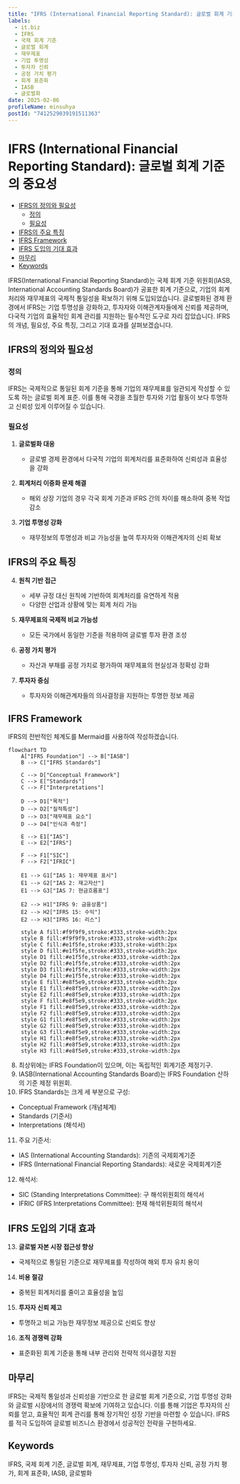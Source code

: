 ```yaml
---
title: "IFRS (International Financial Reporting Standard): 글로벌 회계 기준의 중요성"
labels:
  - it.biz
  - IFRS
  - 국제 회계 기준
  - 글로벌 회계
  - 재무제표
  - 기업 투명성
  - 투자자 신뢰
  - 공정 가치 평가
  - 회계 표준화
  - IASB
  - 글로벌화
date: 2025-02-06
profileName: minsuhya
postId: "7412529039191511363"
---
```



# IFRS (International Financial Reporting Standard): 글로벌 회계 기준의 중요성

<!-- mtoc-start -->

- [IFRS의 정의와 필요성](#ifrs의-정의와-필요성)
  - [정의](#정의)
  - [필요성](#필요성)
- [IFRS의 주요 특징](#ifrs의-주요-특징)
- [IFRS Framework](#ifrs-framework)
- [IFRS 도입의 기대 효과](#ifrs-도입의-기대-효과)
- [마무리](#마무리)
- [Keywords](#keywords)

<!-- mtoc-end -->

IFRS(International Financial Reporting Standard)는 국제 회계 기준 위원회(IASB, International Accounting Standards Board)가 공표한 회계 기준으로, 기업의 회계처리와 재무제표의 국제적 통일성을 확보하기 위해 도입되었습니다. 글로벌화된 경제 환경에서 IFRS는 기업 투명성을 강화하고, 투자자와 이해관계자들에게 신뢰를 제공하며, 다국적 기업의 효율적인 회계 관리를 지원하는 필수적인 도구로 자리 잡았습니다. IFRS의 개념, 필요성, 주요 특징, 그리고 기대 효과를 살펴보겠습니다.

## IFRS의 정의와 필요성

### 정의

IFRS는 국제적으로 통일된 회계 기준을 통해 기업의 재무제표를 일관되게 작성할 수 있도록 하는 글로벌 회계 표준. 이를 통해 국경을 초월한 투자와 기업 활동이 보다 투명하고 신뢰성 있게 이루어질 수 있습니다.

### 필요성

1. **글로벌화 대응**

   - 글로벌 경제 환경에서 다국적 기업의 회계처리를 표준화하여 신뢰성과 효율성을 강화

2. **회계처리 이중화 문제 해결**

   - 해외 상장 기업의 경우 각국 회계 기준과 IFRS 간의 차이를 해소하여 중복 작업 감소

3. **기업 투명성 강화**
   - 재무정보의 투명성과 비교 가능성을 높여 투자자와 이해관계자의 신뢰 확보

## IFRS의 주요 특징

4. **원칙 기반 접근**

   - 세부 규정 대신 원칙에 기반하여 회계처리를 유연하게 적용
   - 다양한 산업과 상황에 맞는 회계 처리 가능

5. **재무제표의 국제적 비교 가능성**

   - 모든 국가에서 동일한 기준을 적용하여 글로벌 투자 환경 조성

6. **공정 가치 평가**

   - 자산과 부채를 공정 가치로 평가하여 재무제표의 현실성과 정확성 강화

7. **투자자 중심**
   - 투자자와 이해관계자들의 의사결정을 지원하는 투명한 정보 제공

## IFRS Framework

IFRS의 전반적인 체계도를 Mermaid를 사용하여 작성하겠습니다.

```mermaid
flowchart TD
    A["IFRS Foundation"] --> B["IASB"]
    B --> C["IFRS Standards"]

    C --> D["Conceptual Framework"]
    C --> E["Standards"]
    C --> F["Interpretations"]

    D --> D1["목적"]
    D --> D2["질적특성"]
    D --> D3["재무제표 요소"]
    D --> D4["인식과 측정"]

    E --> E1["IAS"]
    E --> E2["IFRS"]

    F --> F1["SIC"]
    F --> F2["IFRIC"]

    E1 --> G1["IAS 1: 재무제표 표시"]
    E1 --> G2["IAS 2: 재고자산"]
    E1 --> G3["IAS 7: 현금흐름표"]

    E2 --> H1["IFRS 9: 금융상품"]
    E2 --> H2["IFRS 15: 수익"]
    E2 --> H3["IFRS 16: 리스"]

    style A fill:#f9f9f9,stroke:#333,stroke-width:2px
    style B fill:#f9f9f9,stroke:#333,stroke-width:2px
    style C fill:#e1f5fe,stroke:#333,stroke-width:2px
    style D fill:#e1f5fe,stroke:#333,stroke-width:2px
    style D1 fill:#e1f5fe,stroke:#333,stroke-width:2px
    style D2 fill:#e1f5fe,stroke:#333,stroke-width:2px
    style D3 fill:#e1f5fe,stroke:#333,stroke-width:2px
    style D4 fill:#e1f5fe,stroke:#333,stroke-width:2px
    style E fill:#e8f5e9,stroke:#333,stroke-width:2px
    style E1 fill:#e8f5e9,stroke:#333,stroke-width:2px
    style E2 fill:#e8f5e9,stroke:#333,stroke-width:2px
    style F fill:#e8f5e9,stroke:#333,stroke-width:2px
    style F1 fill:#e8f5e9,stroke:#333,stroke-width:2px
    style F2 fill:#e8f5e9,stroke:#333,stroke-width:2px
    style G1 fill:#e8f5e9,stroke:#333,stroke-width:2px
    style G2 fill:#e8f5e9,stroke:#333,stroke-width:2px
    style G3 fill:#e8f5e9,stroke:#333,stroke-width:2px
    style H1 fill:#e8f5e9,stroke:#333,stroke-width:2px
    style H2 fill:#e8f5e9,stroke:#333,stroke-width:2px
    style H3 fill:#e8f5e9,stroke:#333,stroke-width:2px
```

8. 최상위에는 IFRS Foundation이 있으며, 이는 독립적인 회계기준 제정기구.
9. IASB(International Accounting Standards Board)는 IFRS Foundation 산하의 기준 제정 위원회.
10. IFRS Standards는 크게 세 부분으로 구성:

   - Conceptual Framework (개념체계)
   - Standards (기준서)
   - Interpretations (해석서)

11. 주요 기준서:

   - IAS (International Accounting Standards): 기존의 국제회계기준
   - IFRS (International Financial Reporting Standards): 새로운 국제회계기준

12. 해석서:
   - SIC (Standing Interpretations Committee): 구 해석위원회의 해석서
   - IFRIC (IFRS Interpretations Committee): 현재 해석위원회의 해석서

## IFRS 도입의 기대 효과

13. **글로벌 자본 시장 접근성 향상**

   - 국제적으로 통일된 기준으로 재무제표를 작성하여 해외 투자 유치 용이

14. **비용 절감**

   - 중복된 회계처리를 줄이고 효율성을 높임

15. **투자자 신뢰 제고**

   - 투명하고 비교 가능한 재무정보 제공으로 신뢰도 향상

16. **조직 경쟁력 강화**
   - 표준화된 회계 기준을 통해 내부 관리와 전략적 의사결정 지원

## 마무리

IFRS는 국제적 통일성과 신뢰성을 기반으로 한 글로벌 회계 기준으로, 기업 투명성 강화와 글로벌 시장에서의 경쟁력 확보에 기여하고 있습니다. 이를 통해 기업은 투자자의 신뢰를 얻고, 효율적인 회계 관리를 통해 장기적인 성장 기반을 마련할 수 있습니다. IFRS를 적극 도입하여 글로벌 비즈니스 환경에서 성공적인 전략을 구현하세요.

## Keywords

IFRS, 국제 회계 기준, 글로벌 회계, 재무제표, 기업 투명성, 투자자 신뢰, 공정 가치 평가, 회계 표준화, IASB, 글로벌화